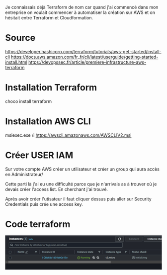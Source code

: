Je connaissais déjà Terraform de nom car quand j'ai commencé dans mon entreprise on voulait commencer à automatiser la création sur AWS et on hésitait entre Terraform et Cloudformation.

# Source
https://developer.hashicorp.com/terraform/tutorials/aws-get-started/install-cli
https://docs.aws.amazon.com/fr_fr/cli/latest/userguide/getting-started-install.html
https://devopssec.fr/article/premiere-infrastructure-aws-terraform

# Installation Terraform
choco install terraform

# Installation AWS CLI
msiexec.exe /i https://awscli.amazonaws.com/AWSCLIV2.msi

# Créer USER IAM
Sur votre compte AWS créer un utilisateur et créer un group qui aura accès en Administrateur/

Cette parti là j'ai eu une difficulté parce que je n'arrivais as à trouver où je devais créer l'access list. En cherchant j'ai trouvé.

Après avoir créer l'utisateur il faut cliquer dessus puis aller sur Security Credentials puis crée une access key.


# Code terraform


![Alt text](image.png)